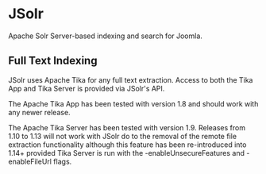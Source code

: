 # JSolr

Apache Solr Server-based indexing and search for Joomla.

## Full Text Indexing

JSolr uses Apache Tika for any full text extraction. Access to both the Tika App and Tika Server is provided via JSolr's API.

The Apache Tika App has been tested with version 1.8 and should work with any newer release.

The Apache Tika Server has been tested with version 1.9. Releases from 1.10 to 1.13 will not work with JSolr do to the removal of the remote file extraction functionality although this feature has been re-introduced into 1.14+ provided Tika Server is run with the -enableUnsecureFeatures and -enableFileUrl flags.